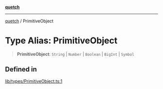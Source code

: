 [**quetch**](../README.md)

***

[quetch](../README.md) / PrimitiveObject

# Type Alias: PrimitiveObject

> **PrimitiveObject**: `String` \| `Number` \| `Boolean` \| `BigInt` \| `Symbol`

## Defined in

[lib/types/PrimitiveObject.ts:1](https://github.com/nevoland/quetch/blob/6249acbaaaaaeed54f7d39c2e784b6176249eef9/lib/types/PrimitiveObject.ts#L1)
